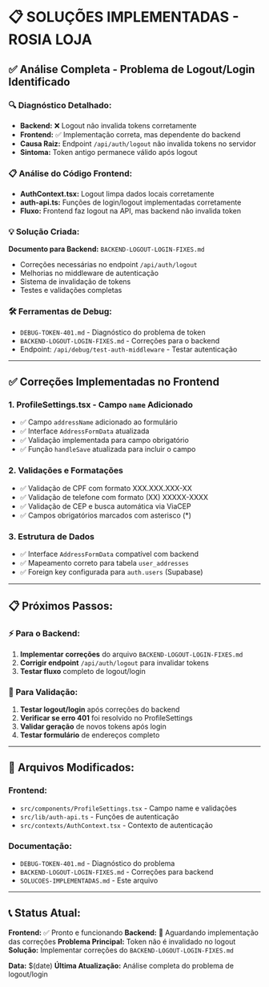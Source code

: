 # 📋 SOLUÇÕES IMPLEMENTADAS - ROSIA LOJA

## ✅ Análise Completa - Problema de Logout/Login Identificado

### 🔍 Diagnóstico Detalhado:
- **Backend:** ❌ Logout não invalida tokens corretamente
- **Frontend:** ✅ Implementação correta, mas dependente do backend
- **Causa Raiz:** Endpoint `/api/auth/logout` não invalida tokens no servidor
- **Sintoma:** Token antigo permanece válido após logout

### 📋 Análise do Código Frontend:
- **AuthContext.tsx:** Logout limpa dados locais corretamente
- **auth-api.ts:** Funções de login/logout implementadas corretamente
- **Fluxo:** Frontend faz logout na API, mas backend não invalida token

### 💡 Solução Criada:
**Documento para Backend:** `BACKEND-LOGOUT-LOGIN-FIXES.md`
- Correções necessárias no endpoint `/api/auth/logout`
- Melhorias no middleware de autenticação
- Sistema de invalidação de tokens
- Testes e validações completas

### 🛠️ Ferramentas de Debug:
- `DEBUG-TOKEN-401.md` - Diagnóstico do problema de token
- `BACKEND-LOGOUT-LOGIN-FIXES.md` - Correções para o backend
- Endpoint: `/api/debug/test-auth-middleware` - Testar autenticação

---

## ✅ Correções Implementadas no Frontend

### 1. **ProfileSettings.tsx - Campo `name` Adicionado**
- ✅ Campo `addressName` adicionado ao formulário
- ✅ Interface `AddressFormData` atualizada
- ✅ Validação implementada para campo obrigatório
- ✅ Função `handleSave` atualizada para incluir o campo

### 2. **Validações e Formatações**
- ✅ Validação de CPF com formato XXX.XXX.XXX-XX
- ✅ Validação de telefone com formato (XX) XXXXX-XXXX
- ✅ Validação de CEP e busca automática via ViaCEP
- ✅ Campos obrigatórios marcados com asterisco (*)

### 3. **Estrutura de Dados**
- ✅ Interface `AddressFormData` compatível com backend
- ✅ Mapeamento correto para tabela `user_addresses`
- ✅ Foreign key configurada para `auth.users` (Supabase)

---

## 📋 Próximos Passos:

### ⚡ Para o Backend:
1. **Implementar correções** do arquivo `BACKEND-LOGOUT-LOGIN-FIXES.md`
2. **Corrigir endpoint** `/api/auth/logout` para invalidar tokens
3. **Testar fluxo** completo de logout/login

### 🧪 Para Validação:
1. **Testar logout/login** após correções do backend
2. **Verificar se erro 401** foi resolvido no ProfileSettings
3. **Validar geração** de novos tokens após login
4. **Testar formulário** de endereços completo

---

## 🔧 Arquivos Modificados:

### Frontend:
- `src/components/ProfileSettings.tsx` - Campo name e validações
- `src/lib/auth-api.ts` - Funções de autenticação
- `src/contexts/AuthContext.tsx` - Contexto de autenticação

### Documentação:
- `DEBUG-TOKEN-401.md` - Diagnóstico do problema
- `BACKEND-LOGOUT-LOGIN-FIXES.md` - Correções para backend
- `SOLUCOES-IMPLEMENTADAS.md` - Este arquivo

---

## 📞 Status Atual:

**Frontend:** ✅ Pronto e funcionando
**Backend:** 🔄 Aguardando implementação das correções
**Problema Principal:** Token não é invalidado no logout
**Solução:** Implementar correções do `BACKEND-LOGOUT-LOGIN-FIXES.md`

**Data:** $(date)
**Última Atualização:** Análise completa do problema de logout/login